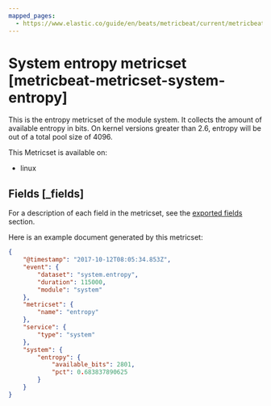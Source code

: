 ```yaml
---
mapped_pages:
  - https://www.elastic.co/guide/en/beats/metricbeat/current/metricbeat-metricset-system-entropy.html
---
```


<!-- This file is generated! See scripts/docs_collector.py -->

# System entropy metricset [metricbeat-metricset-system-entropy]

This is the entropy metricset of the module system. It collects the amount of available entropy in bits. On kernel versions greater than 2.6, entropy will be out of a total pool size of 4096.

This Metricset is available on:

* linux

## Fields [_fields]

For a description of each field in the metricset, see the [exported fields](/reference/metricbeat/exported-fields-system.md) section.

Here is an example document generated by this metricset:

```json
{
    "@timestamp": "2017-10-12T08:05:34.853Z",
    "event": {
        "dataset": "system.entropy",
        "duration": 115000,
        "module": "system"
    },
    "metricset": {
        "name": "entropy"
    },
    "service": {
        "type": "system"
    },
    "system": {
        "entropy": {
            "available_bits": 2801,
            "pct": 0.683837890625
        }
    }
}
```
